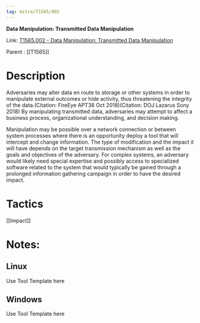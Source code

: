 ```yaml
---
tag: mitre/T1565/002
---
```


**Data Manipulation: Transmitted Data Manipulation**

Link: [T1565.002 - Data Manipulation: Transmitted Data Manipulation](https://attack.mitre.org/techniques/T1565/002)

Parent : [[T1565]]


# Description

Adversaries may alter data en route to storage or other systems in order to manipulate external outcomes or hide activity, thus threatening the integrity of the data.(Citation: FireEye APT38 Oct 2018)(Citation: DOJ Lazarus Sony 2018) By manipulating transmitted data, adversaries may attempt to affect a business process, organizational understanding, and decision making.

Manipulation may be possible over a network connection or between system processes where there is an opportunity deploy a tool that will intercept and change information. The type of modification and the impact it will have depends on the target transmission mechanism as well as the goals and objectives of the adversary. For complex systems, an adversary would likely need special expertise and possibly access to specialized software related to the system that would typically be gained through a prolonged information gathering campaign in order to have the desired impact.

# Tactics


[[Impact]]


# Notes:

## Linux

Use Tool Template here

## Windows

Use Tool Template here